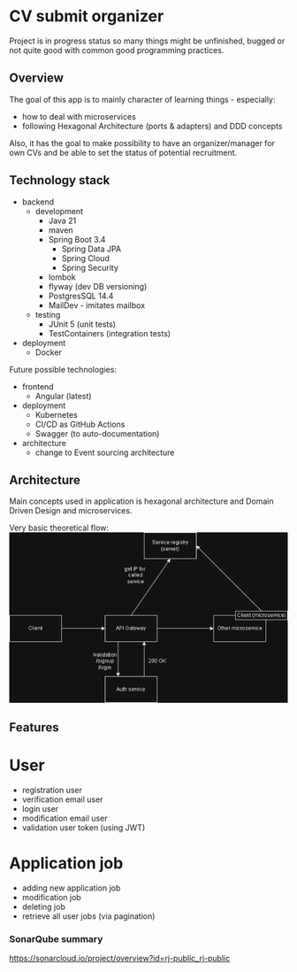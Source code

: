 # CV submit organizer
Project is in progress status so many things might be unfinished, bugged or not quite good with common good programming practices.
## Overview
The goal of this app is to mainly character of learning things - especially:
- how to deal with microservices
- following Hexagonal Architecture (ports & adapters) and DDD concepts

Also, it has the goal to make possibility to have an organizer/manager for own CVs and be able to set the status of potential recruitment.

## Technology stack
- backend
    - development
        - Java 21
        - maven
        - Spring Boot 3.4
            - Spring Data JPA
            - Spring Cloud
            - Spring Security
        - lombok
        - flyway (dev DB versioning)
        - PostgresSQL 14.4
        - MailDev - imitates mailbox
    - testing
        - JUnit 5 (unit tests)
        - TestContainers (integration tests)
- deployment
    - Docker

Future possible technologies:
- frontend
    - Angular (latest)
- deployment
    - Kubernetes
    - CI/CD as GitHub Actions
    - Swagger (to auto-documentation)
- architecture
  - change to Event sourcing architecture
## Architecture
Main concepts used in application is hexagonal architecture and Domain Driven Design and microservices.

Very basic theoretical flow:
![Microservice basic flow](images/flow.png)

## Features

# User
- registration user
- verification email user
- login user
- modification email user
- validation user token (using JWT)

# Application job
- adding new application job
- modification job
- deleting job
- retrieve all user jobs (via pagination)

### SonarQube summary

https://sonarcloud.io/project/overview?id=rj-public_rj-public
